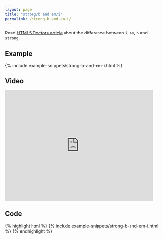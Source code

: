 ```yaml
---
layout: page
title: "strong/b and em/i"
permalink: /strong-b-and-em-i/
---
```


Read [HTML5 Doctors article](http://html5doctor.com/i-b-em-strong-element/) about the difference between `i`, `em`, `b` and `strong`.

<h2>Example</h2>
{% include example-snippets/strong-b-and-em-i.html %}

<h2>Video</h2>
<iframe width="480" height="360" src="http://www.youtube.com/embed/3fRrhA2WWwI" frameborder="0"> </iframe>

<h2>Code</h2>
{% highlight html %}
{% include example-snippets/strong-b-and-em-i.html %}
{% endhighlight %}
